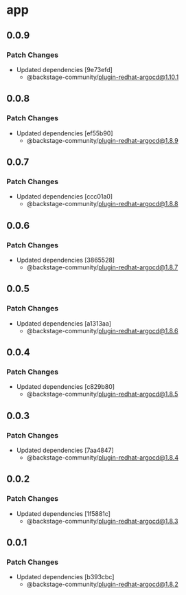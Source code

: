 # app

## 0.0.9

### Patch Changes

- Updated dependencies [9e73efd]
  - @backstage-community/plugin-redhat-argocd@1.10.1

## 0.0.8

### Patch Changes

- Updated dependencies [ef55b90]
  - @backstage-community/plugin-redhat-argocd@1.8.9

## 0.0.7

### Patch Changes

- Updated dependencies [ccc01a0]
  - @backstage-community/plugin-redhat-argocd@1.8.8

## 0.0.6

### Patch Changes

- Updated dependencies [3865528]
  - @backstage-community/plugin-redhat-argocd@1.8.7

## 0.0.5

### Patch Changes

- Updated dependencies [a1313aa]
  - @backstage-community/plugin-redhat-argocd@1.8.6

## 0.0.4

### Patch Changes

- Updated dependencies [c829b80]
  - @backstage-community/plugin-redhat-argocd@1.8.5

## 0.0.3

### Patch Changes

- Updated dependencies [7aa4847]
  - @backstage-community/plugin-redhat-argocd@1.8.4

## 0.0.2

### Patch Changes

- Updated dependencies [1f5881c]
  - @backstage-community/plugin-redhat-argocd@1.8.3

## 0.0.1

### Patch Changes

- Updated dependencies [b393cbc]
  - @backstage-community/plugin-redhat-argocd@1.8.2
